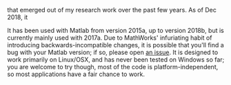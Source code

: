 
that emerged out of my research work over the past few years. As of Dec 2018, it

It has been used with Matlab from version 2015a, up to version 2018b, but is currently mainly used with 2017a. 
Due to MathWorks' infuriating habit of introducing backwards-incompatible changes, it is possible that you'll find a bug with your Matlab version; if so, please open [an issue](https://gitlab.com/jhadida/deck/issues). It is designed to work primarily on Linux/OSX, and has never been tested on Windows so far; you are welcome to try though, most of the code is platform-independent, so most applications have a fair chance to work.
